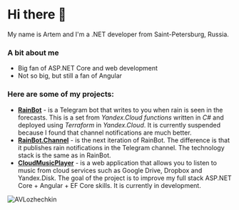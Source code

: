 # Hi there 👋

My name is Artem and I'm a .NET developer from Saint-Petersburg, Russia.

### A bit about me
- Big fan of ASP.NET Core and web development
- Not so big, but still a fan of Angular 

### Here are some of my projects:
- <a href="https://github.com/AVLozhechkin/RainBot">**RainBot**</a> - is a Telegram bot that writes to you when rain is seen in the forecasts. This is a set from *Yandex.Cloud functions* written in *C#* and deployed using *Terraform* in *Yandex.Cloud*. It is currently suspended because I found that channel notifications are much better.
- <a href="https://github.com/AVLozhechkin/RainBot.Channel">**RainBot.Channel**</a> - is the next iteration of RainBot. The difference is that it publishes rain notifications in the Telegram channel. The technology stack is the same as in RainBot.
- <a href="https://github.com/AVLozhechkin/CloudMusicPlayer">**CloudMusicPlayer**</a> - is a web application that allows you to listen to music from cloud services such as Google Drive, Dropbox and Yandex.Disk. The goal of the project is to improve my full stack ASP.NET Core + Angular + EF Core skills. It is currently in development.

<img align="center" src="https://github-readme-stats.vercel.app/api/top-langs?username=AVLozhechkin&show_icons=true&locale=en&layout=compact" alt="AVLozhechkin" />
